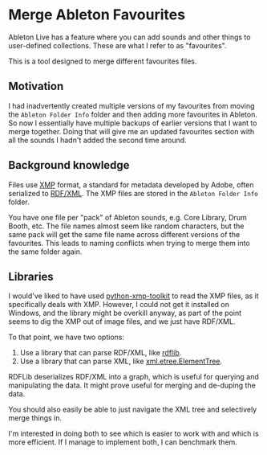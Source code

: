 # Merge Ableton Favourites

Ableton Live has a feature where you can add sounds and other things to user-defined collections. These are what I refer to as "favourites".

This is a tool designed to merge different favourites files.

## Motivation

I had inadvertently created multiple versions of my favourites from moving the `Ableton Folder Info` folder
and then adding more favourites in Ableton. So now I essentially have multiple backups of earlier versions that I want to merge together.
Doing that will give me an updated favourites section with all the sounds I hadn't added the second time around.

## Background knowledge

Files use [XMP](https://en.wikipedia.org/wiki/Extensible_Metadata_Platform) format, a standard for metadata developed by Adobe, often serialized to [RDF/XML](https://en.wikipedia.org/wiki/RDF/XML). The XMP files are stored in the `Ableton Folder Info` folder.

You have one file per "pack" of Ableton sounds, e.g. Core Library, Drum Booth, etc. The file names almost seem like random characters,
but the same pack will get the same file name across different versions of the favourites.
This leads to naming conflicts when trying to merge them into the same folder again.

## Libraries

I would've liked to have used [python-xmp-toolkit](https://pypi.org/project/python-xmp-toolkit/) to read the XMP files, as it specifically deals with XMP.
However, I could not get it installed on Windows, and the library might be overkill anyway, as part of the point seems to dig the XMP out of image files, and we just have RDF/XML.

To that point, we have two options:

1. Use a library that can parse RDF/XML, like [rdflib](https://pypi.org/project/rdflib/).
2. Use a library that can parse XML, like [xml.etree.ElementTree](https://docs.python.org/3/library/xml.etree.elementtree.html).

RDFLib deserializes RDF/XML into a graph, which is useful for querying and manipulating the data. It might prove useful for merging and de-duping the data.

You should also easily be able to just navigate the XML tree and selectively merge things in.

I'm interested in doing both to see which is easier to work with and which is more efficient. If I manage to implement both, I can benchmark them.
